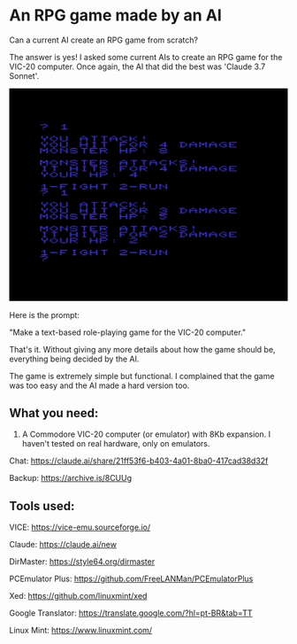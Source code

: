 # An RPG game made by an AI


Can a current AI create an RPG game from scratch?

The answer is yes!
I asked some current AIs to create an RPG game for the VIC-20 computer. Once again, the AI ​​that did the best was 'Claude 3.7 Sonnet'.

<img src="/New_RPG_by_IA/Screenshot Dungeon.png">


Here is the prompt:

"Make a text-based role-playing game for the VIC-20 computer."

That's it. Without giving any more details about how the game should be, everything being decided by the AI.

The game is extremely simple but functional. I complained that the game was too easy and the AI ​​made a hard version too.

## What you need:
1. A Commodore VIC-20 computer (or emulator) with 8Kb expansion. I haven't tested on real hardware, only on emulators.

Chat:
https://claude.ai/share/21ff53f6-b403-4a01-8ba0-417cad38d32f

Backup:
https://archive.is/8CUUg

## Tools used:
VICE: https://vice-emu.sourceforge.io/

Claude: https://claude.ai/new

DirMaster: https://style64.org/dirmaster 

PCEmulator Plus: https://github.com/FreeLANMan/PCEmulatorPlus

Xed: https://github.com/linuxmint/xed

Google Translator: https://translate.google.com/?hl=pt-BR&tab=TT

Linux Mint: https://www.linuxmint.com/

